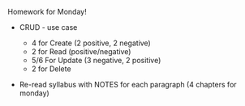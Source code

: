 Homework for Monday!

* CRUD - use case
    * 4 for Create (2 positive, 2 negative)
    * 2 for Read (positive/negative)
    * 5/6 For Update (3 negative, 2 positive)
    * 2 for Delete

* Re-read syllabus with NOTES for each paragraph (4 chapters for monday)